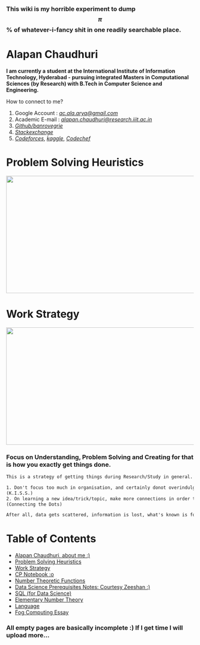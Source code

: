 ### This wiki is my horrible experiment to dump $$\pi$$ % of whatever-i-fancy shit in one readily searchable place.

# Alapan Chaudhuri

**I am currently a student at the International Institute of Information Technology, Hyderabad - pursuing integrated Masters in Computational Sciences (by Research) with B.Tech in Computer Science and Engineering.**

How to connect to me?

1. Google Account : [*ac.ala.arya@gmail.com*](mailto:ac.ala.arya@gmail.com)
2. Academic E-mail : [*alapan.chaudhuri@research.iiit.ac.in*](mailto:alapan.chaudhuri@research.iiit.ac.in)
1. [*Github/banrovegrie*](https://github.com/banrovegrie)
2. [*Stackexchange*](https://stackexchange.com/users/11999053/alapan-chaudhuri)
3. [*Codeforces*](https://codeforces.com/profile/aminah_zafar), [*kaggle*](https://www.kaggle.com/alapanchaudhuriarjo), [*Codechef*](https://www.codechef.com/users/alathedarkwiz)

# Problem Solving Heuristics

<img src = "https://lh3.googleusercontent.com/zUlDq4Y6djOTYd30M50sCvd2VWP7L-Hk0jfpGKLTw-rRxNUgBsdBifsypThLB6O_fP-inaianKwEaRrZYM8SpclkJL9rIJ6Xg-ype_ynu1jC78wrHShfvhyQuRRkTFeZoI1oAZTsbg" width="600" height="315" />

# Work Strategy

<img src = "https://lh3.googleusercontent.com/TUnW9a0iHJCwSzL_SW80g23p9u_ep1X03U9CQBoP-kW_HdUgN5XiIXWl6zznA8jgTtS1F134kKp1ixBZvH21Uf2US50FZvF_8AGCPwZDYrsrTlgcMXkZtrlR-bQSt_q3YxyJHPu09A" width="700" height="315" />

### Focus on Understanding, Problem Solving and Creating for that is how you exactly get things done.

```latex
This is a strategy of getting things during Research/Study in general.

1. Don't focus too much in organisation, and certainly donot overindulge yourself in it. 
(K.I.S.S.)
2. On learning a new idea/trick/topic, make more connections in order to retain.
(Connecting the Dots) 

After all, data gets scattered, information is lost, what's known is forgotten but wisdom remains.
```

# **Table of Contents**

- [Alapan Chaudhuri, about me :)](#alapan-chaudhuri)
- [Problem Solving Heuristics](#problem-solving-heuristics)
- [Work Strategy](#work-strategy)
- [CP Notebook :o](https://banrovegrie.github.io/cp)
- [Number Theoretic Functions](https://hackmd.io/@banrovegrie/H1ZelikhL)
- [Data Science Prerequisites Notes: Courtesy Zeeshan :)](https://www.notion.so/zshan0notes/Data-science-Notes-92d5fbaf936c4417869f3e04d16a3eb5)
- [SQL (for Data Science)](https://www.notion.so/banrovegrie/SQL-for-Data-Science-df8f9b54d98e4026b7c72697c0d93c48)
- [Elementary Number Theory](https://hackmd.io/@banrovegrie/S1PiXFBsU)
- [Language](https://banrovegrie.github.io/linguistics-and-languages)
- [Fog Computing Essay](https://banrovegrie.github.io/iot)

### All empty pages are basically incomplete :) If I get time I will upload more...

<script async src="https://cdnjs.cloudflare.com/ajax/libs/mathjax/2.7.6/MathJax.js?config=TeX-AMS_CHTML"></script>
